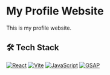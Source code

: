 # My Profile Website

This is my profile website.

## 🛠️ Tech Stack

[![React](https://skillicons.dev/icons?i=react)](https://reactjs.org/)
[![Vite](https://skillicons.dev/icons?i=vite)](https://vitejs.dev/)
[![JavaScript](https://skillicons.dev/icons?i=js)](https://developer.mozilla.org/en-US/docs/Web/JavaScript)
[![GSAP](https://cdn.jsdelivr.net/gh/SVGRepo/svgrepo-2025-icon/greensock.svg)](https://greensock.com/gsap/)
